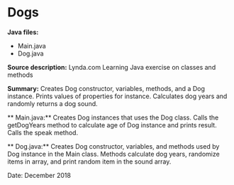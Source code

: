 # Dogs

**Java files:** 
* Main.java
* Dog.java

**Source description:** Lynda.com Learning Java exercise on classes and methods

**Summary:** Creates Dog constructor, variables, methods, and a Dog instance. Prints values of properties for instance. Calculates dog years and randomly returns a dog sound.

** Main.java:** Creates Dog instances that uses the Dog class. Calls the getDogYears method to calculate age of Dog instance and prints result. Calls the speak method.

** Dog.java:** Creates Dog constructor, variables, and methods used by Dog instance in the Main class. Methods calculate dog years, randomize items in array, and print random item in the sound array.

Date: December 2018